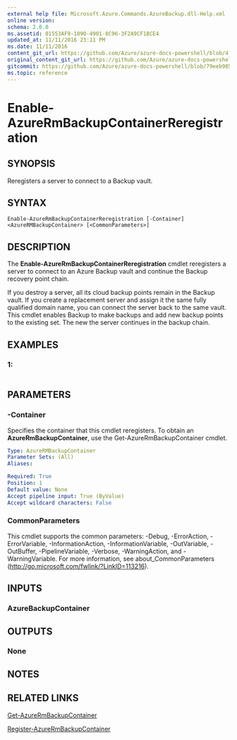 ```yaml
---
external help file: Microsoft.Azure.Commands.AzureBackup.dll-Help.xml
online version:
schema: 2.0.0
ms.assetid: 01553AF9-1890-4901-8C96-3F2A9CF1BCE4
updated_at: 11/11/2016 23:11 PM
ms.date: 11/11/2016
content_git_url: https://github.com/Azure/azure-docs-powershell/blob/4.1.0/azureps-cmdlets-docs/ResourceManager/AzureRM.Backup/v2.1.0/Enable-AzureRmBackupContainerReregistration.md
original_content_git_url: https://github.com/Azure/azure-docs-powershell/blob/4.1.0/azureps-cmdlets-docs/ResourceManager/AzureRM.Backup/v2.1.0/Enable-AzureRmBackupContainerReregistration.md
gitcommit: https://github.com/Azure/azure-docs-powershell/blob/79eeb985ea480979357fb4695832a0c3d29a48bf
ms.topic: reference
---
```


# Enable-AzureRmBackupContainerReregistration

## SYNOPSIS
Reregisters a server to connect to a Backup vault.

## SYNTAX

```
Enable-AzureRmBackupContainerReregistration [-Container] <AzureRMBackupContainer> [<CommonParameters>]
```

## DESCRIPTION
The **Enable-AzureRmBackupContainerReregistration** cmdlet reregisters a server to connect to an Azure Backup vault and continue the Backup recovery point chain.

If you destroy a server, all its cloud backup points remain in the Backup vault.
If you create a replacement server and assign it the same fully qualified domain name, you can connect the server back to the same vault.
This cmdlet enables Backup to make backups and add new backup points to the existing set.
The new the server continues in the backup chain.

## EXAMPLES

### 1:
```

```

## PARAMETERS

### -Container
Specifies the container that this cmdlet reregisters.
To obtain an **AzureRmBackupContainer**, use the Get-AzureRmBackupContainer cmdlet.

```yaml
Type: AzureRMBackupContainer
Parameter Sets: (All)
Aliases: 

Required: True
Position: 1
Default value: None
Accept pipeline input: True (ByValue)
Accept wildcard characters: False
```

### CommonParameters
This cmdlet supports the common parameters: -Debug, -ErrorAction, -ErrorVariable, -InformationAction, -InformationVariable, -OutVariable, -OutBuffer, -PipelineVariable, -Verbose, -WarningAction, and -WarningVariable. For more information, see about_CommonParameters (http://go.microsoft.com/fwlink/?LinkID=113216).

## INPUTS

### AzureBackupContainer

## OUTPUTS

### None

## NOTES

## RELATED LINKS

[Get-AzureRmBackupContainer](./Get-AzureRmBackupContainer.md)

[Register-AzureRmBackupContainer](./Register-AzureRmBackupContainer.md)


